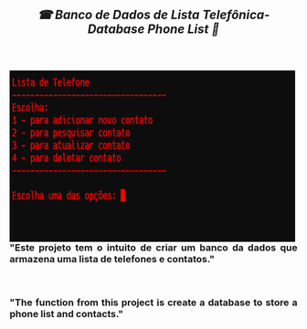 <!--=====TITULO=====-->
<section>
  <h1 align="center"><b><i>&#x260E Banco de Dados de Lista Telefônica- Database Phone List &#x1F4D3<br><br></i></b></h1>
</section>
<!--=====TITULO=====-->

<!--=====SUBTITULO=====-->
<section>
  <div>
    <br>
    <img align="left" height="300" width="500"src="https://github.com/JapaScripter/Project_DB_Tel_List/blob/main/assets/DB_Lista_Telefonica.PNG" />
    <h3 align="justify">"Este projeto tem o intuito de criar um banco da dados que armazena uma lista de telefones e contatos."</h3>
    <br>
    <h3 align="justify">"The function from this project is create a database to store a phone list and contacts."</h3>
  </div>
</section>
<br>
<!--=====SUBTITULO=====-->

